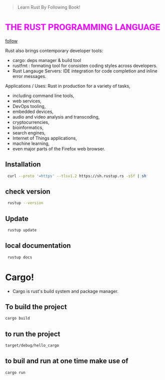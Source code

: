 > Learn Rust By Following Book!

<h1 style="font-family:roboto;text-transform:uppercase;color:#ee00ff;">The Rust Programming Language</h1>


[follow](https://doc.rust-lang.org/book/ch00-00-introduction.html)


Rust also brings contemporary developer tools:
 - cargo: deps manager & build tool
 - rustfmt : formating tool for consisten coding styles across developers.
 - Rust Langauge Servers: IDE integration for code completion and inline error messages.

Applications / Uses: 
  Rust in production for a variety of tasks, 
   - including command line tools, 
   - web services, 
   - DevOps tooling, 
   - embedded devices, 
   - audio and video analysis and transcoding, 
   - cryptocurrencies, 
   - bioinformatics, 
   - search engines, 
   - Internet of Things applications, 
   - machine learning, 
   - even major parts of the Firefox web browser.


## Installation 

```bash
 curl --proto '=https' --tlsv1.2 https://sh.rustup.rs -sSf | sh
```

## check version

```bash
 rustup --version
```
## Update

```bash
 rustup update
```

## local documentation

```bash
 rustup docs
```


# Cargo!
 - Cargo is rust's build system and package manager.

## To build the project
```bash
cargo build
```

## to run the project
```bash
target/debug/hello_cargo
```

## to buil and run at one time make use of 

```bash
cargo run
```